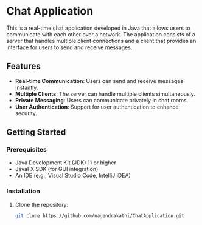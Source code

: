 # Chat Application

This is a real-time chat application developed in Java that allows users to communicate with each other over a network. The application consists of a server that handles multiple client connections and a client that provides an interface for users to send and receive messages.

## Features

- **Real-time Communication**: Users can send and receive messages instantly.
- **Multiple Clients**: The server can handle multiple clients simultaneously.
- **Private Messaging**: Users can communicate privately in chat rooms.
- **User Authentication**: Support for user authentication to enhance security.

## Getting Started

### Prerequisites

- Java Development Kit (JDK) 11 or higher
- JavaFX SDK (for GUI integration)
- An IDE (e.g., Visual Studio Code, IntelliJ IDEA)

### Installation

1. Clone the repository:
   ```bash
   git clone https://github.com/nagendrakathi/ChatApplication.git
